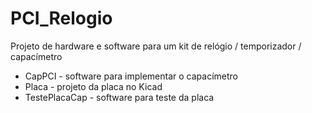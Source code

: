 # PCI_Relogio
Projeto de hardware e software para um kit de relógio / temporizador / capacímetro

* CapPCI - software para implementar o capacímetro
* Placa - projeto da placa no Kicad
* TestePlacaCap - software para teste da placa

